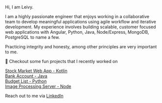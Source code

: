 Hi, I am Leivy.

I am a highly passionate engineer that enjoys working in a collaborative team to develop meaningful applications using agile workflow and iterative development. My experience involves building scalable, customer focused web applications with Angular, Python, Java, Node/Express, MongoDB, PostgreSQL to name a few.

Practicing integrity and honesty, among other principles are very important to me.

🔭 Checkout some fun projects that I recently worked on

[Stock Market Web App - Kotlin](https://github.com/LeivyMendoza/stockmarketapp)<br/>
[Bank Account - Java](https://github.com/LeivyMendoza/bank-account)<br/>
[Budget List - Python](https://github.com/LeivyMendoza/python-collectios-budget)<br/>
[Image Processing Server - Node](https://github.com/LeivyMendoza/node-express-image-processing-server)

Reach out to me via [LinkedIn](https://www.linkedin.com/in/leivymendoza)
